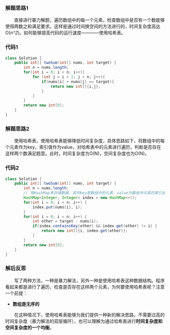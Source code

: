 ### 解题思路1
&emsp;&emsp;直接进行暴力解题，遍历数组中的每一个元素，检查数组中是否有一个数能够使得两数之和满足要求。这样是通过时间换空间的方法进行的，时间复杂度高达O(*n^2*)。如何能够提高代码的运行速度————使用哈希表。

### 代码1

```java
class Solution {
    public int[] twoSum(int[] nums, int target) {
        int n = nums.length;
        for(int i = 0; i < n; i++){
            for (int j = i + 1; j < n; j++){
                if(nums[i] + nums[j] == target){
                    return new int[]{i,j};
                }
            }
        }
        return new int[0];
    }
}
```

### 解题思路2
&emsp;&emsp;使用哈希表，使用哈希表能够降低时间复杂度，具体思路如下，将数组中的每个元素作为key，索引值作为value，对哈希表中的元素进行遍历，判断是否存在这样两个数满足题意。此时，时间复杂度为O(N)，空间复杂度也为O(N)。

### 代码2

```java
class Solution {
    public int[] twoSum(int[] nums, int target) {
        int n = nums.length;
        // 用HashMap来存储数据，其中key是数组中的元素，value为数组中元素的索引值
        HashMap<Integer, Integer> index = new HashMap<>();
        for(int i = 0; i < n; i++) {
            index.put(nums[i], i);
        }
        for(int i = 0; i < n; i++) {
            int other = target - nums[i];
            if(index.containsKey(other) && index.get(other) != i) {
                return new int[]{i, index.get(other)};
            }
        }
        return new int[0];
    }
}
```

### 解后反思
&emsp;&emsp;写了两种方法，一种是暴力解法，另外一种是使用哈希表这种数据结构。程序看起来都是进行了遍历，检查是否存在这样两个元素，为何要使用哈希表呢？注意一个前提：

- **数组是无序的**

&emsp;&emsp;在这种情况下，使用哈希表能够为我们提供一种新的解决思路，不需要过高的时间复杂度（暴力解法的双层循环），也可以理解为通过哈希表进行**时间复杂度和空间复杂度的一个均衡**。